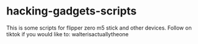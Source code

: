 # hacking-gadgets-scripts
This is some scripts for flipper zero m5 stick and other devices. Follow on tiktok if you would like to: walterisactuallytheone
